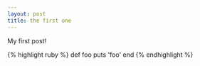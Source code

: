 ```yaml
---
layout: post
title: the first one
---
```

My first post!

{% highlight ruby %}
def foo
  puts 'foo'
end
{% endhighlight %}
